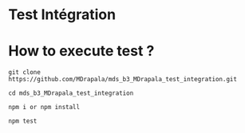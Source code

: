 # Test Intégration

# How to execute test ?

```git clone https://github.com/MDrapala/mds_b3_MDrapala_test_integration.git```

```cd mds_b3_MDrapala_test_integration```

```npm i or npm install```

```npm test```
